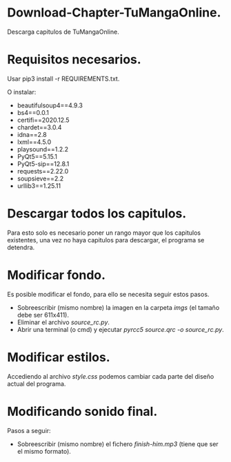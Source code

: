 # Download-Chapter-TuMangaOnline.
Descarga capitulos de TuMangaOnline.

# Requisitos necesarios.
Usar pip3 install -r REQUIREMENTS.txt.

O instalar:

* beautifulsoup4==4.9.3
* bs4==0.0.1
* certifi==2020.12.5
* chardet==3.0.4
* idna==2.8
* lxml==4.5.0
* playsound==1.2.2
* PyQt5==5.15.1
* PyQt5-sip==12.8.1
* requests==2.22.0
* soupsieve==2.2
* urllib3==1.25.11

# Descargar todos los capitulos.
Para esto solo es necesario poner un rango mayor que los capitulos existentes, una vez no haya capitulos para descargar, el programa se detendra.

# Modificar fondo.
Es posible modificar el fondo, para ello se necesita seguir estos pasos.

* Sobreescribir (mismo nombre) la imagen en la carpeta *imgs* (el tamaño debe ser 611x411).
* Eliminar el archivo *source_rc.py*.
* Abrir una terminal (o cmd) y ejecutar *pyrcc5 source.qrc -o source_rc.py*.

# Modificar estilos.
Accediendo al archivo *style.css* podemos cambiar cada parte del diseño actual del programa.

# Modificando sonido final.
Pasos a seguir:

* Sobreescribir (mismo nombre) el fichero *finish-him.mp3* (tiene que ser el mismo formato).
